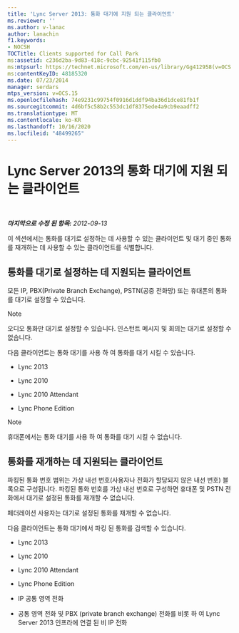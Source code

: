 ```yaml
---
title: 'Lync Server 2013: 통화 대기에 지원 되는 클라이언트'
ms.reviewer: ''
ms.author: v-lanac
author: lanachin
f1.keywords:
- NOCSH
TOCTitle: Clients supported for Call Park
ms:assetid: c236d2ba-9d83-418c-9cbc-92541f115fb0
ms:mtpsurl: https://technet.microsoft.com/en-us/library/Gg412958(v=OCS.15)
ms:contentKeyID: 48185320
ms.date: 07/23/2014
manager: serdars
mtps_version: v=OCS.15
ms.openlocfilehash: 74e9231c99754f0916d1ddf94ba36d1dce81fb1f
ms.sourcegitcommit: 4d6bf5c58b2c553dc1df8375ede4a9cb9eaadff2
ms.translationtype: MT
ms.contentlocale: ko-KR
ms.lasthandoff: 10/16/2020
ms.locfileid: "48499265"
---
```

# <a name="clients-supported-for-call-park-in-lync-server-2013"></a>Lync Server 2013의 통화 대기에 지원 되는 클라이언트

<div data-xmlns="http://www.w3.org/1999/xhtml">

<div class="topic" data-xmlns="http://www.w3.org/1999/xhtml" data-msxsl="urn:schemas-microsoft-com:xslt" data-cs="https://msdn.microsoft.com/">

<div data-asp="https://msdn2.microsoft.com/asp">



</div>

<div id="mainSection">

<div id="mainBody">

<span> </span>

_**마지막으로 수정 된 항목:** 2012-09-13_

이 섹션에서는 통화를 대기로 설정하는 데 사용할 수 있는 클라이언트 및 대기 중인 통화를 재개하는 데 사용할 수 있는 클라이언트를 식별합니다.

<div>

## <a name="clients-supported-for-parking-calls"></a>통화를 대기로 설정하는 데 지원되는 클라이언트

모든 IP, PBX(Private Branch Exchange), PSTN(공중 전화망) 또는 휴대폰의 통화를 대기로 설정할 수 있습니다.

<div>


> [!NOTE]  
> 오디오 통화만 대기로 설정할 수 있습니다. 인스턴트 메시지 및 회의는 대기로 설정할 수 없습니다.



</div>

다음 클라이언트는 통화 대기를 사용 하 여 통화를 대기 시킬 수 있습니다.

  - Lync 2013

  - Lync 2010

  - Lync 2010 Attendant

  - Lync Phone Edition

<div>


> [!NOTE]  
> 휴대폰에서는 통화 대기를 사용 하 여 통화를 대기 시킬 수 없습니다.



</div>

</div>

<div>

## <a name="clients-supported-for-retrieving-calls"></a>통화를 재개하는 데 지원되는 클라이언트

파킹된 통화 번호 범위는 가상 내선 번호(사용자나 전화가 할당되지 않은 내선 번호) 블록으로 구성됩니다. 파킹된 통화 번호를 가상 내선 번호로 구성하면 휴대폰 및 PSTN 전화에서 대기로 설정된 통화를 재개할 수 없습니다.

페더레이션 사용자는 대기로 설정된 통화를 재개할 수 없습니다.

다음 클라이언트는 통화 대기에서 파킹 된 통화를 검색할 수 있습니다.

  - Lync 2013

  - Lync 2010

  - Lync 2010 Attendant

  - Lync Phone Edition

  - IP 공통 영역 전화

  - 공통 영역 전화 및 PBX (private branch exchange) 전화를 비롯 하 여 Lync Server 2013 인프라에 연결 된 비 IP 전화

</div>

</div>

<span> </span>

</div>

</div>

</div>


